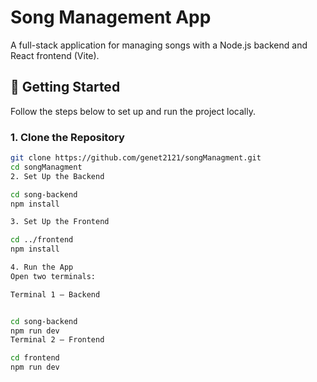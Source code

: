 # Song Management App

A full-stack application for managing songs with a Node.js backend and React frontend (Vite).

## 🚀 Getting Started

Follow the steps below to set up and run the project locally.

### 1. Clone the Repository

```bash
git clone https://github.com/genet2121/songManagment.git
cd songManagment
2. Set Up the Backend

cd song-backend
npm install

3. Set Up the Frontend

cd ../frontend
npm install

4. Run the App
Open two terminals:

Terminal 1 – Backend


cd song-backend
npm run dev
Terminal 2 – Frontend

cd frontend
npm run dev
